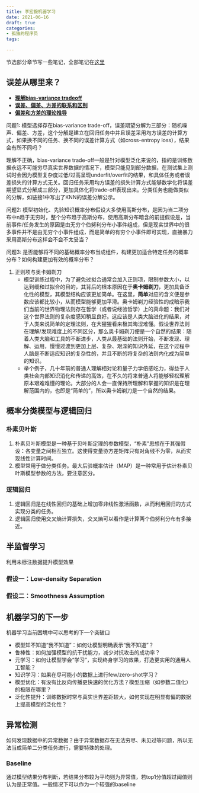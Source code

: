 ```yaml
---
title: 李宏毅机器学习
date: 2021-06-16
draft: true
categories:
- 孤独的程序员
tags:

---
```


节选部分章节写一些笔记，全部笔记在[这里][1]

<!--more-->

## 误差从哪里来？

- **[理解bias-variance tradeoff](http://scott.fortmann-roe.com/docs/BiasVariance.html)**
- **[误差、偏差、方差的联系和区别](https://www.zhihu.com/question/27068705)**
- **[偏差和方差的理论推导](https://segmentfault.com/a/1190000016447144)**

问题1:  模型选择存在bias-variance trade-off，误差期望分解为三部分：随机噪声、偏差、方差，这个分解是建立在回归任务中并且误差采用均方误差的计算方式，如果换不同的任务、换不同的误差计算方式（如cross-entropy loss），结果会有所不同吗？

理解不正确，bias-variance trade-off一般是针对模型泛化来说的，指的是训练数据永远不可能穷尽真实世界数据的情况下，模型只能见到部分数据，在测试集上测试时会因为模型复杂度过低/过高呈现underfit/overfit的结果，和具体任务或者误差损失的计算方式无关。回归任务采用均方误差的损失计算方式能够数学化将误差期望显式分解成三部分，更加具体化将trade-off表现出来。分类任务也能做类似的分解，如链接1中写出了KNN的误差分解公示。


问题2: 模型初始化、先验知识概率分布假设大多使用高斯分布，是因为当二项分布中n趋于无穷时，整个分布趋于高斯分布，使用高斯分布暗含的前提假设是，当前事件/任务发生的原因是由无穷个伯努利分布小事件组成，但是现实世界中的很多事件并不是由无穷个小事件组成，而是简单的有穷个小事件即可实现，直接暴力采用高斯分布这样会不会不太妥当？


问题3: 是否能够将不同的基础概率分布当成组件，构建更加适合特定任务的概率分布？如何构建更加有效的概率分布？


1. 正则项与奥卡姆剃刀
	- 模型训练过程中，为了避免过拟合通常会加入正则项，限制参数大小，以达到缓和过拟合的目的，其背后的根本原因在于**奥卡姆剃刀**，更加具备泛化性的模型，其模型结构应该更加简单。在这里，**简单**对应的含义便是参数应该都比较小，从而模型能够更加平滑。奥卡姆剃刀经验性的成暗示我们当前的世界物理法则存在哲学（或者说经验哲学）上的真命题：我们对这个世界法则的复杂度感知稍显良好。这应该是人类大脑进化的结果，对于人类来说简单的定理法则，在大猩猩看来极其晦涩难懂。假设世界法则在理解/发现难度上的不同区分，那么奥卡姆剃刀便是一个自然的结果：随着人类大脑和工具的不断进步，人类从最基础的法则开始，不断发现、理解、运用，慢慢过渡到更加上层、复杂、艰深的知识外延，在这个过程中人脑是不断适应知识的复杂性的，并且不断的将复杂的法则内化成为简单的知识。
	- 举个例子，几十年前的普通人理解相对论和量子力学倍感吃力，得益于人类社会内部知识消化和传递的高效，在不久的将来普通人将能够轻松理解原本艰难难懂的理论。大部分的人会一直保持所理解和掌握的知识是在理解范围内的，也即是“简单的”，所以奥卡姆剃刀是一个自然的结果。



## 概率分类模型与逻辑回归

### 朴素贝叶斯

1. 朴素贝叶斯模型是一种基于贝叶斯定理的参数模型，“朴素”思想在于其强假设：各变量之间相互独立。这使得变量协方差矩阵只有对角线不为零，从而实现线性计算时间。
1. 模型常用于做分类任务。最大后验概率估计（MAP）是一种常用于估计朴素贝叶斯模型参数的方法，要注意区分。

### 逻辑回归

1. 逻辑回归是在线性回归的基础上增加零非线性激活函数，从而利用回归的方式实现分类的任务。
1. 逻辑回归使用交叉熵计算损失，交叉熵可以看作是计算两个伯努利分布有多接近。



## 半监督学习

利用未标注数据提升模型效果

### 假设一：Low-density Separation



### 假设二：Smoothness Assumption





## 机器学习的下一步

机器学习当前困境中可以思考的下一个突破口

* 模型知不知道“我不知道”：如何让模型明确表示“我不知道”？
* 鲁棒性：如何加强模型的抗干扰能力，减少对抗攻击的成功率？
* 元学习：如何让模型学会“学习”，实现终身学习的效果，打造更实用的通用人工智能？
* 知识学习：如果在尽可能小的数据上进行few/zero-shot学习？
* 模型优化：有没有比反向传播更快速的优化方法？模型压缩（如参数二值化）的极限在哪里？
* 泛化性提升：训练数据时常与真实世界差距较大，如何实现在明显有偏的数据上提高模型的泛化性？



## 异常检测

如何发现数据中的异常数据？由于异常数据存在无法穷尽、未见过等问题，所以无法当成简单二分类任务进行，需要特殊的处理。

### Baseline

通过模型结果分布判断，若结果分布较为平均则为异常值，若top1分值超过阈值则认为是正常值。一般情况下可以作为一个较强的baseline



[1]: https://datawhalechina.github.io/leeml-notes/#/ "LeeLM课程笔记"

